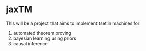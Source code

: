 # jaxTM

This will be a project that aims to implement tsetlin machines for:

1. automated theorem proving
2. bayesian learning using priors
3. causal inference
